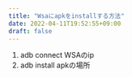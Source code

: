 ```yaml
---
title: "Wsaにapkをinstallする方法"
date: 2022-04-11T19:52:55+09:00
draft: false
---
```


1. adb connect WSAのip
2. adb install apkの場所
